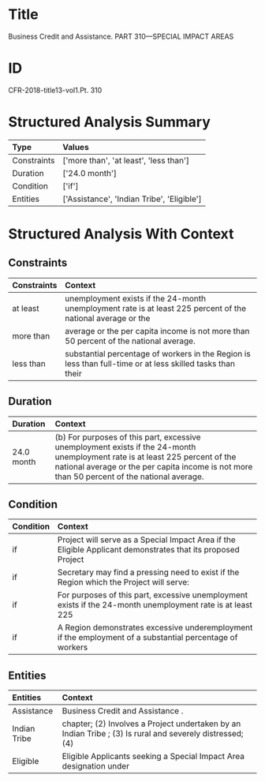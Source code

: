 # Title

 Business Credit and Assistance. PART 310—SPECIAL IMPACT AREAS


# ID

 CFR-2018-title13-vol1.Pt. 310


# Structured Analysis Summary

| Type        | Values                                     |
|:------------|:-------------------------------------------|
| Constraints | ['more than', 'at least', 'less than']     |
| Duration    | ['24.0 month']                             |
| Condition   | ['if']                                     |
| Entities    | ['Assistance', 'Indian Tribe', 'Eligible'] |


# Structured Analysis With Context

 


## Constraints

| Constraints   | Context                                                                                                      |
|:--------------|:-------------------------------------------------------------------------------------------------------------|
| at least      | unemployment exists if the 24-month unemployment rate is at least 225 percent of the national average or the |
| more than     | average or the per capita income is not more than  50 percent of the national average.                       |
| less than     | substantial percentage of workers in the Region is less than full-time or at less skilled tasks than their   |


## Duration

| Duration   | Context                                                                                                                                                                                                                      |
|:-----------|:-----------------------------------------------------------------------------------------------------------------------------------------------------------------------------------------------------------------------------|
| 24.0 month | (b) For purposes of this part, excessive unemployment exists if the 24-month unemployment rate is at least 225 percent of the national average or the per capita income is not more than 50 percent of the national average. |


## Condition

| Condition   | Context                                                                                                      |
|:------------|:-------------------------------------------------------------------------------------------------------------|
| if          | Project will serve as a Special Impact Area if the Eligible Applicant demonstrates that its proposed Project |
| if          | Secretary may find a pressing need to exist if  the Region which the Project will serve:                     |
| if          | For purposes of this part, excessive unemployment exists if the 24-month unemployment rate is at least 225   |
| if          | A Region demonstrates excessive underemployment  if the employment of a substantial percentage of workers    |


## Entities

| Entities     | Context                                                                                                   |
|:-------------|:----------------------------------------------------------------------------------------------------------|
| Assistance   | Business Credit and  Assistance .                                                                         |
| Indian Tribe | chapter; (2) Involves a Project undertaken by an Indian Tribe ; (3) Is rural and severely distressed; (4) |
| Eligible     | Eligible Applicants seeking a Special Impact Area designation under                                       |


